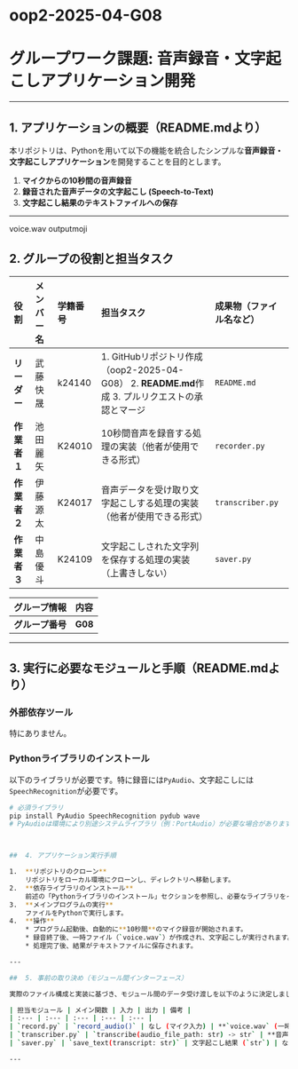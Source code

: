 # oop2-2025-04-G08
#  グループワーク課題: 音声録音・文字起こしアプリケーション開発

---

##  1. アプリケーションの概要（README.mdより）

本リポジトリは、Pythonを用いて以下の機能を統合したシンプルな**音声録音・文字起こしアプリケーション**を開発することを目的とします。

1.  **マイクからの10秒間の音声録音**
2.  **録音された音声データの文字起こし (Speech-to-Text)**
3.  **文字起こし結果のテキストファイルへの保存**

---
voice.wav
outputmoji
##  2. グループの役割と担当タスク

| 役割 | メンバー名 | 学籍番号 | 担当タスク | 成果物（ファイル名など） |
| :--- | :--- | :--- | :--- | :--- |
| **リーダー** | 武藤快晟 | k24140 | 1. GitHubリポジトリ作成（oop2-2025-04-G08） 2. **README.md**作成 3. プルリクエストの承認とマージ | `README.md` |
| **作業者１** | 池田麗矢 | K24010 | 10秒間音声を録音する処理の実装（他者が使用できる形式） | `recorder.py` |
| **作業者２** | 伊藤源太 | K24017 | 音声データを受け取り文字起こしする処理の実装（他者が使用できる形式） | `transcriber.py` |
| **作業者３** | 中島優斗 | K24109 | 文字起こしされた文字列を保存する処理の実装（上書きしない） | `saver.py` |

| グループ情報 | 内容 |
| :--- | :--- |
| **グループ番号** | **G08** |

---

##  3. 実行に必要なモジュールと手順（README.mdより）

### 外部依存ツール

特にありません。

### Pythonライブラリのインストール

以下のライブラリが必要です。特に録音には`PyAudio`、文字起こしには`SpeechRecognition`が必要です。

```bash
# 必須ライブラリ
pip install PyAudio SpeechRecognition pydub wave
# PyAudioは環境により別途システムライブラリ（例：PortAudio）が必要な場合があります



##  4. アプリケーション実行手順

1.  **リポジトリのクローン**
    リポジトリをローカル環境にクローンし、ディレクトリへ移動します。
2.  **依存ライブラリのインストール**
    前述の「Pythonライブラリのインストール」セクションを参照し、必要なライブラリをインストールします。
3.  **メインプログラムの実行**
    ファイルをPythonで実行します。
4.  **操作**
    * プログラム起動後、自動的に**10秒間**のマイク録音が開始されます。
    * 録音終了後、一時ファイル（`voice.wav`）が作成され、文字起こしが実行されます。
    * 処理完了後、結果がテキストファイルに保存されます。

---

##  5. 事前の取り決め（モジュール間インターフェース）

実際のファイル構成と実装に基づき、モジュール間のデータ受け渡しを以下のように決定しました。

| 担当モジュール | メイン関数 | 入力 | 出力 | 備考 |
| :--- | :--- | :--- | :--- | :--- |
| `record.py` | `record_audio()` | なし (マイク入力) | **`voice.wav` (一時ファイル)** | 録音は10秒固定。データを`voice.wav`としてファイルに保存する。 |
| `transcriber.py` | `transcribe(audio_file_path: str) -> str` | **音声ファイルパス (`str`)** | **文字起こし結果 (`str`)** | `voice.wav`を読み込み、Google Speech Recognitionを利用して文字起こしする。 |
| `saver.py` | `save_text(transcript: str)` | 文字起こし結果 (`str`) | なし (ファイル保存) | 受け取った文字列を整形し、上書きせずにファイルに保存する。 |

---



